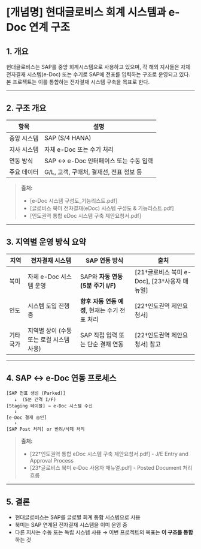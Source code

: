 # [개념명] 현대글로비스 회계 시스템과 e-Doc 연계 구조

## 1. 개요
현대글로비스는 SAP를 중앙 회계시스템으로 사용하고 있으며, 각 해외 지사들은 자체 전자결재 시스템(e-Doc) 또는 수기로 SAP에 전표를 입력하는 구조로 운영되고 있다. 본 프로젝트는 이를 통합하는 전자결재 시스템 구축을 목표로 한다.

---

## 2. 구조 개요

| 항목 | 설명 |
|------|------|
| 중앙 시스템 | SAP (S/4 HANA) |
| 지사 시스템 | 자체 e-Doc 또는 수기 처리 |
| 연동 방식 | SAP ↔ e-Doc 인터페이스 또는 수동 입력 |
| 주요 데이터 | G/L, 고객, 구매처, 결재선, 전표 정보 등 |

> **출처:**  
> - [e-Doc 시스템 구성도_기능리스트.pdf]  
> - [글로비스 북미 전자결재(eDoc) 시스템 구성도 & 기능리스트.pdf]  
> - [인도권역 통합 eDoc 시스템 구축 제안요청서.pdf]

---

## 3. 지역별 운영 방식 요약

| 지역 | 전자결재 시스템 | SAP 연동 방식 | 출처 |
|------|------------------|----------------|------|
| 북미 | 자체 e-Doc 시스템 운영 | SAP와 **자동 연동 (5분 주기 I/F)** | [21†글로비스 북미 e-Doc], [23†사용자 매뉴얼] |
| 인도 | 시스템 도입 진행 중 | **향후 자동 연동 예정**, 현재는 수기 전표 처리 | [22†인도권역 제안요청서] |
| 기타 국가 | 지역별 상이 (수동 또는 로컬 시스템 사용) | SAP 직접 입력 또는 단순 결재 연동 | [22†인도권역 제안요청서] 참고 |

---

## 4. SAP ↔ e-Doc 연동 프로세스

```text
[SAP 전표 생성 (Parked)]
   ↓  (5분 간격 I/F)
[Staging 테이블] → e-Doc 시스템 수신
   ↓
[e-Doc 결재 승인]
   ↓
[SAP Post 처리] or 반려/삭제 처리
```

> **출처:**  
> - [22†인도권역 통합 eDoc 시스템 구축 제안요청서.pdf] - J/E Entry and Approval Process  
> - [23†글로비스 북미 e-Doc 사용자 매뉴얼.pdf] - Posted Document 처리 흐름  

---

## 5. 결론

- 현대글로비스는 SAP를 글로벌 회계 통합 시스템으로 사용
- 북미는 SAP 연계된 전자결재 시스템을 이미 운영 중
- 다른 지사는 수동 또는 독립 시스템 사용 → 이번 프로젝트의 목표는 **이 구조를 통합**하는 것

